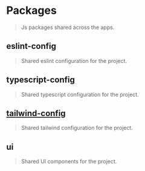 # Packages

> Js packages shared across the apps.

## eslint-config

> Shared eslint configuration for the project.

## typescript-config

> Shared typescript configuration for the project.

## [tailwind-config](https://github.com/vercel/turborepo/tree/main/examples/with-tailwind)

> Shared tailwind configuration for the project.

## ui

> Shared UI components for the project.
